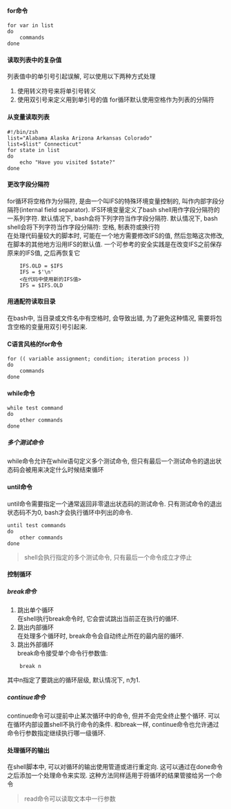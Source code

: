 #### for命令
```
for var in list
do 
    commands
done
```
#### 读取列表中的复杂值
列表值中的单引号引起误解, 可以使用以下两种方式处理
1. 使用转义符号来将单引号转义
2. 使用双引号来定义用到单引号的值
for循环默认使用空格作为列表的分隔符

#### 从变量读取列表
```
#!/bin/zsh
list="Alabama Alaska Arizona Arkansas Colorado"
list=$list" Connecticut"
for state in list
do
    echo "Have you visited $state?"
done
```
#### 更改字段分隔符
for循环将空格作为分隔符, 是由一个叫IFS的特殊环境变量控制的, 叫作内部字段分隔符(internal field separator). IFS环境变量定义了bash shell用作字段分隔符的一系列字符. 默认情况下, bash会将下列字符当作字段分隔符. 默认情况下, bash shell会将下列字符当作字段分隔符: 空格, 制表符或换行符  
在处理代码量较大的脚本时, 可能在一个地方需要修改IFS的值, 然后忽略这次修改, 在脚本的其他地方沿用IFS的默认值. 一个可参考的安全实践是在改变IFS之前保存原来的IFS值, 之后再恢复它
```
    IFS.OLD = $IFS
    IFS = $'\n'
    <在代码中使用新的IFS值>
    IFS = $IFS.OLD
```

#### 用通配符读取目录
在bash中, 当目录或文件名中有空格时, 会导致出错, 为了避免这种情况, 需要将包含空格的变量用双引号引起来.

#### C语言风格的for命令
```
for (( variable assignment; condition; iteration process ))
do
    commands
done
```

#### while命令
```
while test command
do
    other commands
done
```

##### 多个测试命令
while命令允许在while语句定义多个测试命令, 但只有最后一个测试命令的退出状态码会被用来决定什么时候结束循环

#### until命令
until命令需要指定一个通常返回非零退出状态码的测试命令. 只有测试命令的退出状态码不为0, bash才会执行循环中列出的命令.
```
until test commands
do
    other commands
done
```

> shell会执行指定的多个测试命令, 只有最后一个命令成立才停止

#### 控制循环

##### break命令
1. 跳出单个循环  
在shell执行break命令时, 它会尝试跳出当前正在执行的循环.
2. 跳出内部循环  
在处理多个循环时, break命令会自动终止所在的最内层的循环.
3. 跳出外部循环  
break命令接受单个命令行参数值:  
```
    break n
```
其中n指定了要跳出的循环层级, 默认情况下, n为1.

##### continue命令

continue命令可以提前中止某次循环中的命令, 但并不会完全终止整个循环. 可以在循环内部设置shell不执行命令的条件. 和break一样, continue命令也允许通过命令行参数指定继续执行哪一级循环.

#### 处理循环的输出
在shell脚本中, 可以对循环的输出使用管道或进行重定向. 这可以通过在done命令之后添加一个处理命令来实现. 这种方法同样适用于将循环的结果管接给另一个命令

> read命令可以读取文本中一行参数
















